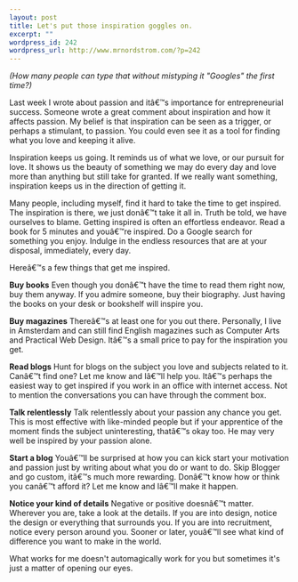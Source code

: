 ```yaml
--- 
layout: post
title: Let's put those inspiration goggles on.
excerpt: ""
wordpress_id: 242
wordpress_url: http://www.mrnordstrom.com/?p=242
---
```

<p><em>(How many people can type that without mistyping it "Googles" the first time?)</em></p>

<p>Last week I wrote about passion and itâ€™s importance for entrepreneurial success. Someone wrote a great comment about inspiration and how it affects passion. My belief is that inspiration can be seen as a trigger, or perhaps a stimulant, to passion. You could even see it as a tool for finding what you love and keeping it alive.</p>

<p>Inspiration keeps us going. It reminds us of what we love, or our pursuit for love. It shows us the beauty of something we may do every day and love more than anything but still take for granted. If we really want something, inspiration keeps us in the direction of getting it.</p>

<p>Many people, including myself, find it hard to take the time to get inspired. The inspiration is there, we just donâ€™t take it all in. Truth be told, we have ourselves to blame. Getting inspired is often an effortless endeavor. Read a book for 5 minutes and youâ€™re inspired. Do a Google search for something you enjoy. Indulge in the endless resources that are at your disposal, immediately, every day.</p>

<p>Hereâ€™s a few things that get me inspired.

<p><strong>Buy books</strong>
Even though you donâ€™t have the time to read them right now, buy them anyway. If you admire someone, buy their biography. Just having the books on your desk or bookshelf will inspire you.</p>

<p><strong>Buy magazines</strong>
Thereâ€™s at least one for you out there. Personally, I live in Amsterdam and can still find English magazines such as Computer Arts and Practical Web Design. Itâ€™s a small price to pay for the inspiration you get.</p>

<p><strong>Read blogs</strong>
Hunt for blogs on the subject you love and subjects related to it. Canâ€™t find one? Let me know and Iâ€™ll help you. Itâ€™s perhaps the easiest way to get inspired if you work in an office with internet access. Not to mention the conversations you can have through the comment box.</p>

<p><strong>Talk relentlessly</strong> 
Talk relentlessly about your passion any chance you get. This is most effective with like-minded people but if your apprentice of the moment finds the subject uninteresting, thatâ€™s okay too. He may very well be inspired by your passion alone.</p>

<p><strong>Start a blog</strong>
Youâ€™ll be surprised at how you can kick start your motivation and passion just by writing about what you do or want to do. Skip Blogger and go custom, itâ€™s much more rewarding. Donâ€™t know how or think you canâ€™t afford it? Let me know and Iâ€™ll make it happen.</p>

<p><strong>Notice your kind of details</strong>
Negative or positive doesnâ€™t matter. Wherever you are, take a look at the details. If you are into design, notice the design or everything that surrounds you. If you are into recruitment, notice every person around you. Sooner or later, youâ€™ll see what kind of difference you want to make in the world.</p>

<p>What works for me doesn't automagically work for you but sometimes it's just a matter of opening our eyes.</p>

